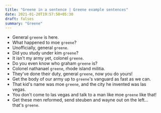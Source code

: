 ```yaml
---
title: "Greene in a sentence | Greene example sentences"
date: 2021-01-20T19:57:50+05:30
draft: falses
summary: "Greene"
---
```

- General `greene` is here.
- What happened to moe `greene`?
- Unofficially, general `greene`.
- Did you study under kim `greene`?
- It isn't my army yet, colonel `greene`.
- Do you even know who graham `greene` is?
- Colonel nathanael `greene`, rhode island militia.
- They've done their duty, general `greene`, now you do yours!
- Get the body of our army up to `greene`'s vanguard as fast as we can.
- That kid's name was moe `greene`, and the city he invented was las vegas.
- You don't come to las vegas and talk to a man like moe `greene` like that!
- Get these men reformed, send steuben and wayne out on the left... that's `greene`.
                 
